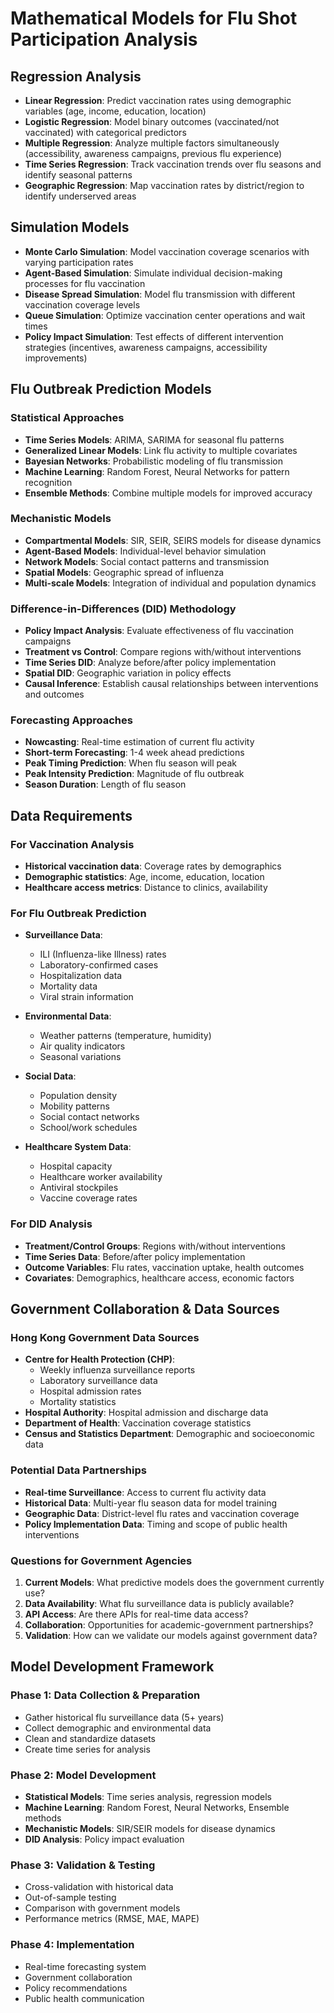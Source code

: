 # Mathematical Models for Flu Shot Participation Analysis

## Regression Analysis
- **Linear Regression**: Predict vaccination rates using demographic variables (age, income, education, location)
- **Logistic Regression**: Model binary outcomes (vaccinated/not vaccinated) with categorical predictors
- **Multiple Regression**: Analyze multiple factors simultaneously (accessibility, awareness campaigns, previous flu experience)
- **Time Series Regression**: Track vaccination trends over flu seasons and identify seasonal patterns
- **Geographic Regression**: Map vaccination rates by district/region to identify underserved areas

## Simulation Models
- **Monte Carlo Simulation**: Model vaccination coverage scenarios with varying participation rates
- **Agent-Based Simulation**: Simulate individual decision-making processes for flu vaccination
- **Disease Spread Simulation**: Model flu transmission with different vaccination coverage levels
- **Queue Simulation**: Optimize vaccination center operations and wait times
- **Policy Impact Simulation**: Test effects of different intervention strategies (incentives, awareness campaigns, accessibility improvements)

## Flu Outbreak Prediction Models

### Statistical Approaches
- **Time Series Models**: ARIMA, SARIMA for seasonal flu patterns
- **Generalized Linear Models**: Link flu activity to multiple covariates
- **Bayesian Networks**: Probabilistic modeling of flu transmission
- **Machine Learning**: Random Forest, Neural Networks for pattern recognition
- **Ensemble Methods**: Combine multiple models for improved accuracy

### Mechanistic Models
- **Compartmental Models**: SIR, SEIR, SEIRS models for disease dynamics
- **Agent-Based Models**: Individual-level behavior simulation
- **Network Models**: Social contact patterns and transmission
- **Spatial Models**: Geographic spread of influenza
- **Multi-scale Models**: Integration of individual and population dynamics

### Difference-in-Differences (DID) Methodology
- **Policy Impact Analysis**: Evaluate effectiveness of flu vaccination campaigns
- **Treatment vs Control**: Compare regions with/without interventions
- **Time Series DID**: Analyze before/after policy implementation
- **Spatial DID**: Geographic variation in policy effects
- **Causal Inference**: Establish causal relationships between interventions and outcomes

### Forecasting Approaches
- **Nowcasting**: Real-time estimation of current flu activity
- **Short-term Forecasting**: 1-4 week ahead predictions
- **Peak Timing Prediction**: When flu season will peak
- **Peak Intensity Prediction**: Magnitude of flu outbreak
- **Season Duration**: Length of flu season

## Data Requirements

### For Vaccination Analysis
- **Historical vaccination data**: Coverage rates by demographics
- **Demographic statistics**: Age, income, education, location
- **Healthcare access metrics**: Distance to clinics, availability

### For Flu Outbreak Prediction
- **Surveillance Data**:
  - ILI (Influenza-like Illness) rates
  - Laboratory-confirmed cases
  - Hospitalization data
  - Mortality data
  - Viral strain information

- **Environmental Data**:
  - Weather patterns (temperature, humidity)
  - Air quality indicators
  - Seasonal variations

- **Social Data**:
  - Population density
  - Mobility patterns
  - Social contact networks
  - School/work schedules

- **Healthcare System Data**:
  - Hospital capacity
  - Healthcare worker availability
  - Antiviral stockpiles
  - Vaccine coverage rates

### For DID Analysis
- **Treatment/Control Groups**: Regions with/without interventions
- **Time Series Data**: Before/after policy implementation
- **Outcome Variables**: Flu rates, vaccination uptake, health outcomes
- **Covariates**: Demographics, healthcare access, economic factors

## Government Collaboration & Data Sources

### Hong Kong Government Data Sources
- **Centre for Health Protection (CHP)**: 
  - Weekly influenza surveillance reports
  - Laboratory surveillance data
  - Hospital admission rates
  - Mortality statistics
- **Hospital Authority**: Hospital admission and discharge data
- **Department of Health**: Vaccination coverage statistics
- **Census and Statistics Department**: Demographic and socioeconomic data

### Potential Data Partnerships
- **Real-time Surveillance**: Access to current flu activity data
- **Historical Data**: Multi-year flu season data for model training
- **Geographic Data**: District-level flu rates and vaccination coverage
- **Policy Implementation Data**: Timing and scope of public health interventions

### Questions for Government Agencies
1. **Current Models**: What predictive models does the government currently use?
2. **Data Availability**: What flu surveillance data is publicly available?
3. **API Access**: Are there APIs for real-time data access?
4. **Collaboration**: Opportunities for academic-government partnerships?
5. **Validation**: How can we validate our models against government data?

## Model Development Framework

### Phase 1: Data Collection & Preparation
- Gather historical flu surveillance data (5+ years)
- Collect demographic and environmental data
- Clean and standardize datasets
- Create time series for analysis

### Phase 2: Model Development
- **Statistical Models**: Time series analysis, regression models
- **Machine Learning**: Random Forest, Neural Networks, Ensemble methods
- **Mechanistic Models**: SIR/SEIR models for disease dynamics
- **DID Analysis**: Policy impact evaluation

### Phase 3: Validation & Testing
- Cross-validation with historical data
- Out-of-sample testing
- Comparison with government models
- Performance metrics (RMSE, MAE, MAPE)

### Phase 4: Implementation
- Real-time forecasting system
- Government collaboration
- Policy recommendations
- Public health communication
